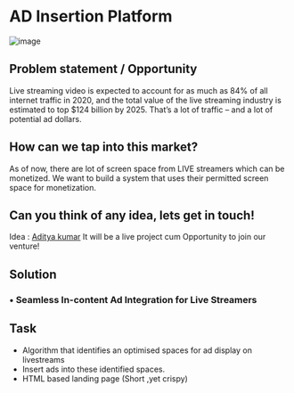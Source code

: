 # AD Insertion Platform

![image](https://user-images.githubusercontent.com/68345490/174316583-fdf46630-82b7-420b-b114-c59ce8e08d98.png)
## Problem statement / Opportunity
Live streaming video is expected to account for as much as 84% of all internet traffic in 2020, and the total value of the live streaming industry is estimated to top $124 billion by 2025. 
That’s a lot of traffic – and a lot of potential ad dollars.
## How can we tap into this market?
As of now, there are lot of screen space from LIVE streamers which can be monetized.
We want to build a system that uses their permitted screen space for monetization.

## Can you think of any idea, lets get in touch!
Idea : [Aditya kumar](https://wa.me/919078146574)
It will be a live project cum Opportunity to join our venture!

## Solution
### • Seamless In-content Ad Integration for Live Streamers 

## Task
- Algorithm that identifies an optimised spaces for ad display on livestreams
- Insert ads into these identified spaces.
- HTML based landing page (Short ,yet crispy)
